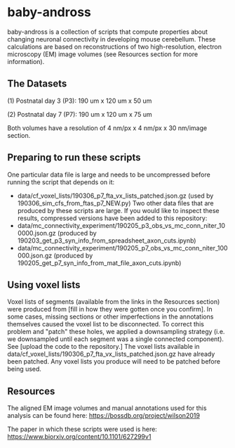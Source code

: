 # baby-andross

baby-andross is a collection of scripts that compute properties about changing neuronal connectivity in developing mouse cerebellum. These calculations are based on reconstructions of two high-resolution, electron microscopy (EM) image volumes (see Resources section for more information).

## The Datasets
(1) Postnatal day 3 (P3): 190 um x 120 um x 50 um

(2) Postnatal day 7 (P7): 190 um x 120 um x 75 um

Both volumes have a resolution of 4 nm/px x 4 nm/px x 30 nm/image section.

## Preparing to run these scripts
One particular data file is large and needs to be uncompressed before running the script that depends on it:
- data/cf_voxel_lists/190306_p7_fta_vx_lists_patched.json.gz (used by 190306_sim_cfs_from_ftas_p7_NEW.py)
Two other data files that are produced by these scripts are large. If you would like to inspect these results, compressed versions have been added to this repository:
- data/mc_connectivity_experiment/190205_p3_obs_vs_mc_conn_niter_100000.json.gz (produced by 190203_get_p3_syn_info_from_spreadsheet_axon_cuts.ipynb)
- data/mc_connectivity_experiment/190205_p7_obs_vs_mc_conn_niter_100000.json.gz (produced by 190205_get_p7_syn_info_from_mat_file_axon_cuts.ipynb)

## Using voxel lists
Voxel lists of segments (available from the links in the Resources section) were produced from [fill in how they were gotten once you confirm]. In some cases, missing sections or other imperfections in the annotations themselves caused the voxel list to be disconnected. To correct this problem and "patch" these holes, we applied a downsampling strategy (i.e. we downsampled until each segment was a single connected component). See [upload the code to the repository.] The voxel lists available in data/cf_voxel_lists/190306_p7_fta_vx_lists_patched.json.gz have already been patched. Any voxel lists you produce will need to be patched before being used.

## Resources
The aligned EM image volumes and manual annotations used for this analysis can be found here:
https://bossdb.org/project/wilson2019

The paper in which these scripts were used is here:
https://www.biorxiv.org/content/10.1101/627299v1

